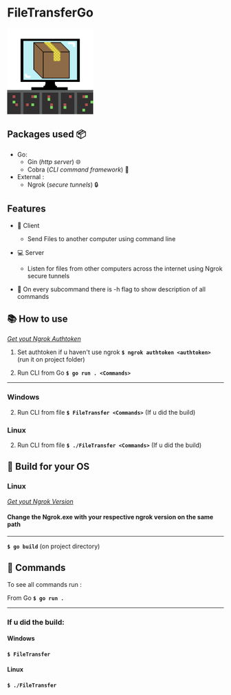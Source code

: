 # FileTransferGo

<img src="resources/icon.png" width="200px" height="200px">

## Packages used :package:

* Go:
  * Gin (*http server*) :globe_with_meridians:
  * Cobra (*CLI command framework*) :snake:
* External :
  * Ngrok (*secure tunnels*) :lock:

## Features 

* :bust_in_silhouette: Client
  * Send Files to another computer using command line
  
* :computer: Server
  * Listen for files from other computers across the internet using Ngrok secure tunnels
  
*  :bookmark: On every subcommand there is -h flag to show description of all commands
  
## :books: How to use

*[Get yout Ngrok Authtoken](https://dashboard.ngrok.com/get-started/your-authtoken "Go to Ngrok")*

1. Set authtoken if u haven't use ngrok **```$ ngrok authtoken <authtoken> ```**  (run it on project folder)

2. Run CLI from Go **```$ go run . <Commands>```** 

- - - -

### Windows

2. Run CLI from file **```$ FileTransfer <Commands>```**  (If u did the build)

### Linux

2. Run CLI from file **```$ ./FileTransfer <Commands>```**  (If u did the build)

## :construction_worker: Build for your OS

### Linux 

*[Get yout Ngrok Version](https://ngrok.com/download "Go to Ngrok")*

#### **Change the Ngrok.exe with your respective ngrok version on the same path**

- - - -

**```$ go build```** (on project directory)

## 💬 Commands

To see all commands run :

From Go **```$ go run .```** 

- - - -

### If u did the build:

#### Windows

**```$ FileTransfer```**

#### Linux

**```$ ./FileTransfer```**


